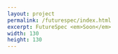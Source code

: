 ```yaml
---
layout: project
permalink: /futurespec/index.html
excerpt: FutureSpec <em>Soon</em>
width: 130
height: 130
---
```


<script type="application/json" class="data">
{
	"height": 130,
	"images": [{
		"src": "/assets/img/futurespec/diamond-logo.png",
		"width": 130,
		"height": 130,
		"orientation": "portrait",
		"feature": true
	},{
		"src": "/assets/img/futurespec/flag.png",
		"width": 130,
		"height": 130,
		"orientation": "portrait",
		"feature": true
	}]
}
</script>